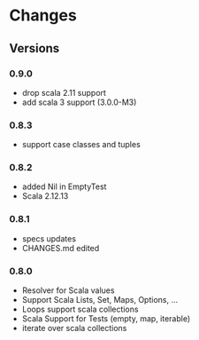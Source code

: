 # Changes #

## Versions

### 0.9.0
* drop scala 2.11 support
* add scala 3 support (3.0.0-M3)

### 0.8.3
* support case classes and tuples

### 0.8.2
* added Nil in EmptyTest
* Scala 2.12.13

### 0.8.1
* specs updates
* CHANGES.md edited

### 0.8.0
* Resolver for Scala values
* Support Scala Lists, Set, Maps, Options, ...
* Loops support scala collections
* Scala Support for Tests (empty, map, iterable)
* iterate over scala collections

